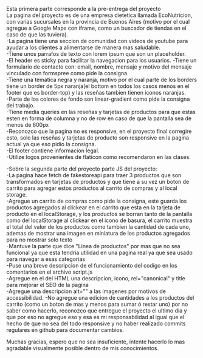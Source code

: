 Esta primera parte corresponde a la pre-entrega del proyecto <br>
La pagina del proyecto es de una empresa dietetica llamada EcoNutricion, con varias sucursales en la provincia de Buenos Aires (motivo por el cual agregue a Google Maps con iframe, como un buscador de tiendas en el caso de que las tuviera). <br>
-La pagina tiene una seccion de comunidad con videos de youtube para ayudar a los clientes a alimentarse de manera mas saludable.<br>
-Tiene unos parrafos de texto con lorem ipsum que son un placeholder.<br>
-El header es sticky para facilitar la navegacion para los usuarios.
-Tiene un formulario de contacto con: email, nombre, mensaje y motivo del mensaje vinculado con formspree como pide la consigna.<br>
-Tiene una tematica negra y naranja, motivo por el cual parte de los borders tiene un border de 5px naranja(el bottom en todos los casos menos en el footer que es border-top) y las reseñas tambien tienen iconos naranjas.<br>
-Parte de los colores de fondo son linear-gradient como pide la consigna del trabajo.<br>
-Tiene media queries en las reseñas y tarjetas de productos para que estas esten en forma de columna y no de row en caso de que la pantalla sea de menos de 600px<br>
-Reconozco que la pagina no es responsive, en el proyecto final corregire esto, solo las reseñas y tarjetas de producto son responsive en la pagina actual ya que eso pidio la consigna.<br>
-El footer contiene informacion legal.<br>
-Utilize logos provenientes de flaticon como recomendaron en las clases.<br>

-Sobre la segunda parte del proyecto parte JS del proyecto: <br>
-La pagina hace fetch de fakestoreapi para traer 3 productos que son transformados en tarjetas de productos y que tiene a su vez un boton de carrito para agregar estos productos al carrito de compras y al local storage. <br>
-Agregue un carrito de compras como pide la consigna, este guarda los productos agregados al clickear en el carrito que esta en la tarjeta de producto en el localStorage, y los productos se borran tanto de la pantalla como del localStorage al clickear en el icono de basura, el carrito muestra el total del valor de los productos como tambien la cantidad de cada uno, ademas de mostrar una imagen en miniatura de los productos agregados para no mostrar solo texto <br>
-Mantuve la parte que dice "Linea de productos" por mas que no sea funcional ya que esta tendria utilidad en una pagina real ya que sea usado para navegar a esas categorias <br>
-Puse una breve descripcion de el funcionamiento del codigo en los comentarios en el archivo script.js <br>
-Agregue en el <head> del HTML una descripcion, icono, rel="canonical" y title para mejorar el SEO de la pagina <br>
-Agregue una descripcion alt="" a las imagenes por motivos de accessibilidad.
-No agregue una edicion de cantidades a los productos del carrito (como un boton de mas y menos para sumar ó restar uno) por no saber como hacerlo, reconozco que entregue el proyecto el ultimo dia y que por eso no agregue eso y esa es mi responsabilidad al igual que el hecho de que no sea del todo responsive y no haber realizado commits regulares en github para documentar cambios.
 


Muchas gracias, espero que no sea insuficiente, intente hacerlo lo mas agradable visualmente posible dentro de mis conocimientos.
